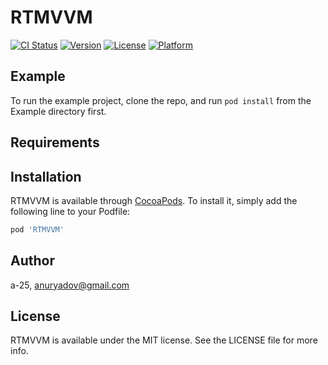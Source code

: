 # RTMVVM

[![CI Status](https://img.shields.io/travis/a-25/RTMVVM.svg?style=flat)](https://travis-ci.org/a-25/RTMVVM)
[![Version](https://img.shields.io/cocoapods/v/RTMVVM.svg?style=flat)](https://cocoapods.org/pods/RTMVVM)
[![License](https://img.shields.io/cocoapods/l/RTMVVM.svg?style=flat)](https://cocoapods.org/pods/RTMVVM)
[![Platform](https://img.shields.io/cocoapods/p/RTMVVM.svg?style=flat)](https://cocoapods.org/pods/RTMVVM)

## Example

To run the example project, clone the repo, and run `pod install` from the Example directory first.

## Requirements

## Installation

RTMVVM is available through [CocoaPods](https://cocoapods.org). To install
it, simply add the following line to your Podfile:

```ruby
pod 'RTMVVM'
```

## Author

a-25, anuryadov@gmail.com

## License

RTMVVM is available under the MIT license. See the LICENSE file for more info.
